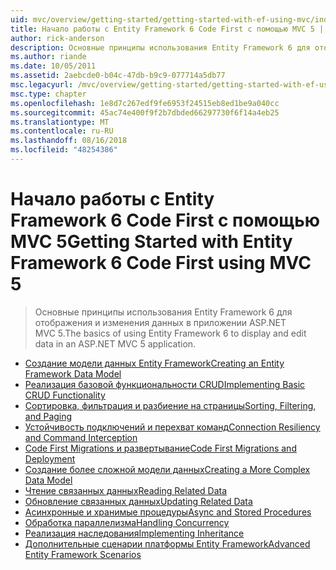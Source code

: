 ```yaml
---
uid: mvc/overview/getting-started/getting-started-with-ef-using-mvc/index
title: Начало работы с Entity Framework 6 Code First с помощью MVC 5 | Документация Майкрософт
author: rick-anderson
description: Основные принципы использования Entity Framework 6 для отображения и изменения данных в приложении ASP.NET MVC 5.
ms.author: riande
ms.date: 10/05/2011
ms.assetid: 2aebcde0-b04c-47db-b9c9-077714a5db77
msc.legacyurl: /mvc/overview/getting-started/getting-started-with-ef-using-mvc
msc.type: chapter
ms.openlocfilehash: 1e8d7c267edf9fe6953f24515eb8ed1be9a040cc
ms.sourcegitcommit: 45ac74e400f9f2b7dbded66297730f6f14a4eb25
ms.translationtype: MT
ms.contentlocale: ru-RU
ms.lasthandoff: 08/16/2018
ms.locfileid: "48254386"
---
```

<a name="getting-started-with-entity-framework-6-code-first-using-mvc-5"></a><span data-ttu-id="fd5bf-103">Начало работы с Entity Framework 6 Code First с помощью MVC 5</span><span class="sxs-lookup"><span data-stu-id="fd5bf-103">Getting Started with Entity Framework 6 Code First using MVC 5</span></span>
====================
> <span data-ttu-id="fd5bf-104">Основные принципы использования Entity Framework 6 для отображения и изменения данных в приложении ASP.NET MVC 5.</span><span class="sxs-lookup"><span data-stu-id="fd5bf-104">The basics of using Entity Framework 6 to display and edit data in an ASP.NET MVC 5 application.</span></span>


- [<span data-ttu-id="fd5bf-105">Создание модели данных Entity Framework</span><span class="sxs-lookup"><span data-stu-id="fd5bf-105">Creating an Entity Framework Data Model</span></span>](creating-an-entity-framework-data-model-for-an-asp-net-mvc-application.md)
- [<span data-ttu-id="fd5bf-106">Реализация базовой функциональности CRUD</span><span class="sxs-lookup"><span data-stu-id="fd5bf-106">Implementing Basic CRUD Functionality</span></span>](implementing-basic-crud-functionality-with-the-entity-framework-in-asp-net-mvc-application.md)
- [<span data-ttu-id="fd5bf-107">Сортировка, фильтрация и разбиение на страницы</span><span class="sxs-lookup"><span data-stu-id="fd5bf-107">Sorting, Filtering, and Paging</span></span>](sorting-filtering-and-paging-with-the-entity-framework-in-an-asp-net-mvc-application.md)
- [<span data-ttu-id="fd5bf-108">Устойчивость подключений и перехват команд</span><span class="sxs-lookup"><span data-stu-id="fd5bf-108">Connection Resiliency and Command Interception</span></span>](connection-resiliency-and-command-interception-with-the-entity-framework-in-an-asp-net-mvc-application.md)
- [<span data-ttu-id="fd5bf-109">Code First Migrations и развертывание</span><span class="sxs-lookup"><span data-stu-id="fd5bf-109">Code First Migrations and Deployment</span></span>](migrations-and-deployment-with-the-entity-framework-in-an-asp-net-mvc-application.md)
- [<span data-ttu-id="fd5bf-110">Создание более сложной модели данных</span><span class="sxs-lookup"><span data-stu-id="fd5bf-110">Creating a More Complex Data Model</span></span>](creating-a-more-complex-data-model-for-an-asp-net-mvc-application.md)
- [<span data-ttu-id="fd5bf-111">Чтение связанных данных</span><span class="sxs-lookup"><span data-stu-id="fd5bf-111">Reading Related Data</span></span>](reading-related-data-with-the-entity-framework-in-an-asp-net-mvc-application.md)
- [<span data-ttu-id="fd5bf-112">Обновление связанных данных</span><span class="sxs-lookup"><span data-stu-id="fd5bf-112">Updating Related Data</span></span>](updating-related-data-with-the-entity-framework-in-an-asp-net-mvc-application.md)
- [<span data-ttu-id="fd5bf-113">Асинхронные и хранимые процедуры</span><span class="sxs-lookup"><span data-stu-id="fd5bf-113">Async and Stored Procedures</span></span>](async-and-stored-procedures-with-the-entity-framework-in-an-asp-net-mvc-application.md)
- [<span data-ttu-id="fd5bf-114">Обработка параллелизма</span><span class="sxs-lookup"><span data-stu-id="fd5bf-114">Handling Concurrency</span></span>](handling-concurrency-with-the-entity-framework-in-an-asp-net-mvc-application.md)
- [<span data-ttu-id="fd5bf-115">Реализация наследования</span><span class="sxs-lookup"><span data-stu-id="fd5bf-115">Implementing Inheritance</span></span>](implementing-inheritance-with-the-entity-framework-in-an-asp-net-mvc-application.md)
- [<span data-ttu-id="fd5bf-116">Дополнительные сценарии платформы Entity Framework</span><span class="sxs-lookup"><span data-stu-id="fd5bf-116">Advanced Entity Framework Scenarios</span></span>](advanced-entity-framework-scenarios-for-an-mvc-web-application.md)
